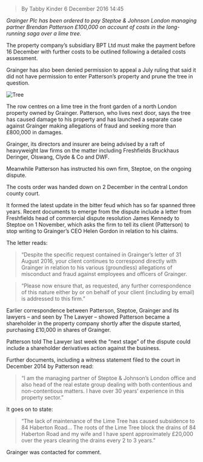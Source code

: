 > By Tabby Kinder	6 December 2016 14:45

*Grainger Plc has been ordered to pay Steptoe & Johnson London managing partner Brendan Patterson £100,000 on account of costs in the long-running saga over a lime tree.*

The property company’s subsidiary BPT Ltd must make the payment before 16 December with further costs to be outlined following a detailed costs assessment.

Grainger has also been denied permission to appeal a July ruling that said it did not have permission to enter Patterson’s property and prune the tree in question.

![Tree](https://s3-eu-central-1.amazonaws.com/centaur-wp/thelawyer/prod/content/uploads/2016/12/06144310/Screen-Shot-2016-12-06-at-14.42.48.png)

The row centres on a lime tree in the front garden of a north London property owned by Grainger. Patterson, who lives next door, says the tree has caused damage to his property and has launched a separate case against Grainger making allegations of fraud and seeking more than £800,000 in damages.

Grainger, its directors and insurer are being advised by a raft of heavyweight law firms on the matter including Freshfields Bruckhaus Deringer, Olswang, Clyde & Co and DWF.

Meanwhile Patterson has instructed his own firm, Steptoe, on the ongoing dispute.

The costs order was handed down on 2 December in the central London county court.

It formed the latest update in the bitter feud which has so far spanned three years. Recent documents to emerge from the dispute include a letter from Freshfields head of commercial dispute resolution James Kennedy to Steptoe on 1 November, which asks the firm to tell its client (Patterson) to stop writing to Grainger’s CEO Helen Gordon in relation to his claims.

The letter reads: 
> “Despite the specific request contained in Grainger’s letter of 31 August 2016, your client continues to correspond directly with Grainger in relation to his various (groundless) allegations of misconduct and fraud against employees and officers of Grainger.

> “Please now ensure that, as requested, any further correspondence of this nature either by or on behalf of your client (including by email) is addressed to this firm.”

Earlier correspondence between Patterson, Steptoe, Grainger and its lawyers – and seen by The Lawyer – showed Patterson became a shareholder in the property company shortly after the dispute started, purchasing £10,000 in shares of Grainger.

Patterson told The Lawyer last week the “next stage” of the dispute could include a shareholder derivatives action against the business.

Further documents, including a witness statement filed to the court in December 2014 by Patterson read: 
> “I am the managing partner of Steptoe & Johnson’s London office and also head of the real estate group dealing with both contentious and non-contentious matters. I have over 30 years’ experience in this property sector.”

It goes on to state: 
> “The lack of maintenance of the Lime Tree has caused subsidence to 84 Haberton Road… The roots of the Lime Tree block the drains of 84 Haberton Road and my wife and I have spent approximately £20,000 over the years clearing the drains every 2 to 3 years.”

Grainger was contacted for comment. 
